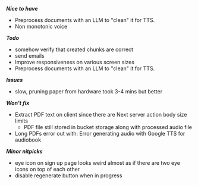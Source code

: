***Nice to have***
- Preprocess documents with an LLM to "clean" it for TTS.
- Non monotonic voice

***Todo***
- somehow verify that created chunks are correct
- send emails
- Improve responsiveness on various screen sizes
- Preprocess documents with an LLM to "clean" it for TTS.

**_Issues_**
- slow, pruning paper from hardware took 3-4 mins but better

***Won't fix***
- Extract PDF text on client since there are Next server action body size limits
  - PDF file still stored in bucket storage along with processed audio file
- Long PDFs error out with: Error generating audio with Google TTS for audiobook


***Minor nitpicks***
- eye icon on sign up page looks weird almost as if there are two eye icons on top of each other
- disable regenerate button when in progress
